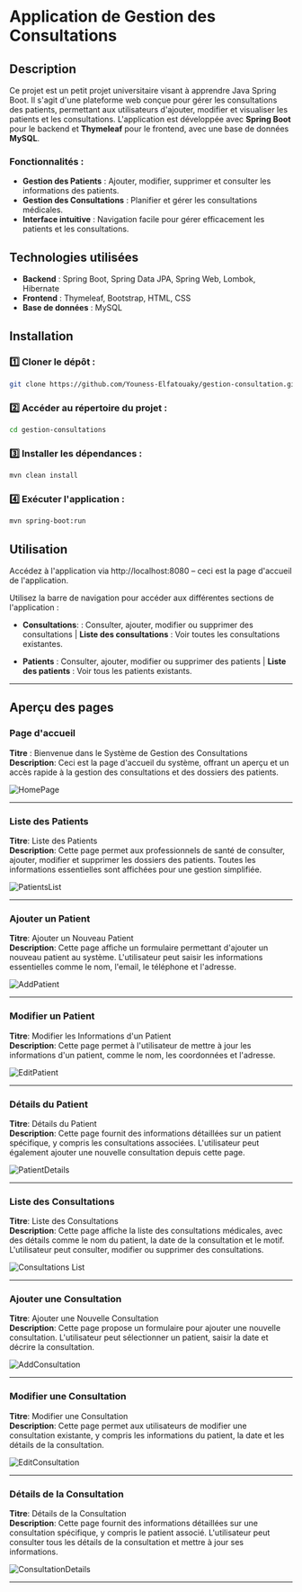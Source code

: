 
# Application de Gestion des Consultations

## Description

Ce projet est un petit projet universitaire visant à apprendre Java Spring Boot. Il s'agit d'une plateforme web conçue pour gérer les consultations des patients, permettant aux utilisateurs d'ajouter, modifier et visualiser les patients et les consultations. L'application est développée avec **Spring Boot** pour le backend et **Thymeleaf** pour le frontend, avec une base de données **MySQL**.

### Fonctionnalités :
- **Gestion des Patients** : Ajouter, modifier, supprimer et consulter les informations des patients.
- **Gestion des Consultations** : Planifier et gérer les consultations médicales.
- **Interface intuitive** : Navigation facile pour gérer efficacement les patients et les consultations.

## Technologies utilisées
- **Backend** : Spring Boot, Spring Data JPA, Spring Web, Lombok, Hibernate
- **Frontend** : Thymeleaf, Bootstrap, HTML, CSS
- **Base de données** : MySQL

## Installation

### 1️⃣ Cloner le dépôt :

```bash
git clone https://github.com/Youness-Elfatouaky/gestion-consultation.git
```
### 2️⃣ Accéder au répertoire du projet :

```bash
cd gestion-consultations
```

### 3️⃣ Installer les dépendances :

```bash
mvn clean install
```

### 4️⃣ Exécuter l'application :

```bash
mvn spring-boot:run
```

## Utilisation

Accédez à l'application via http://localhost:8080 – ceci est la page d'accueil de l'application.

Utilisez la barre de navigation pour accéder aux différentes sections de l'application :

- **Consultations**: : Consulter, ajouter, modifier ou supprimer des consultations | **Liste des consultations** : Voir toutes les consultations existantes.

- **Patients** : Consulter, ajouter, modifier ou supprimer des patients | **Liste des patients** : Voir tous les patients existants.

---

## Aperçu des pages

### Page d'accueil
**Titre** : Bienvenue dans le Système de Gestion des Consultations  
**Description**: Ceci est la page d'accueil du système, offrant un aperçu et un accès rapide à la gestion des consultations et des dossiers des patients.

![HomePage](https://github.com/user-attachments/assets/4b2e47b6-e5fd-4e8a-bad7-62da4cce476b)


---

### Liste des Patients
**Titre**: Liste des Patients  
**Description**: Cette page permet aux professionnels de santé de consulter, ajouter, modifier et supprimer les dossiers des patients. Toutes les informations essentielles sont affichées pour une gestion simplifiée.

![PatientsList](https://github.com/user-attachments/assets/3f94c4a3-e918-459c-92a0-ba1e6f08708a)


---

### Ajouter un Patient
**Titre**: Ajouter un Nouveau Patient  
**Description**: Cette page affiche un formulaire permettant d'ajouter un nouveau patient au système. L'utilisateur peut saisir les informations essentielles comme le nom, l'email, le téléphone et l'adresse.
 
![AddPatient](https://github.com/user-attachments/assets/a95258e5-0c58-4edf-bce7-eeec4e61a747)


---

### Modifier un Patient
**Titre**: Modifier les Informations d'un Patient  
**Description**: Cette page permet à l'utilisateur de mettre à jour les informations d'un patient, comme le nom, les coordonnées et l'adresse.

![EditPatient](https://github.com/user-attachments/assets/89802c32-a751-446b-a23c-9b4c469d4879)

---

### Détails du Patient
**Titre**: Détails du Patient  
**Description**: Cette page fournit des informations détaillées sur un patient spécifique, y compris les consultations associées. L'utilisateur peut également ajouter une nouvelle consultation depuis cette page.

![PatientDetails](https://github.com/user-attachments/assets/99430269-91a8-4b3b-93b4-adc1c6caa399)


---

### Liste des Consultations
**Titre**: Liste des Consultations  
**Description**: Cette page affiche la liste des consultations médicales, avec des détails comme le nom du patient, la date de la consultation et le motif. L'utilisateur peut consulter, modifier ou supprimer des consultations.

![Consultations List](https://github.com/user-attachments/assets/62ea0bc8-12ad-4066-8065-98701cab46bf)


---

### Ajouter une Consultation
**Titre**: Ajouter une Nouvelle Consultation    
**Description**: Cette page propose un formulaire pour ajouter une nouvelle consultation. L'utilisateur peut sélectionner un patient, saisir la date et décrire la consultation.
 
![AddConsultation](https://github.com/user-attachments/assets/acc518d1-5e0c-4a7d-9fbc-9e88ac5adae7)

---

### Modifier une Consultation
**Titre**: Modifier une Consultation   
**Description**: Cette page permet aux utilisateurs de modifier une consultation existante, y compris les informations du patient, la date et les détails de la consultation.

![EditConsultation](https://github.com/user-attachments/assets/c14760f6-548b-485d-a1ab-6b87918543ef)

---

### Détails de la Consultation
**Titre**: Détails de la Consultation   
**Description**: Cette page fournit des informations détaillées sur une consultation spécifique, y compris le patient associé. L'utilisateur peut consulter tous les détails de la consultation et mettre à jour ses informations.

![ConsultationDetails](https://github.com/user-attachments/assets/526d64b7-38ea-4984-a7ad-7127b83816da)


---

